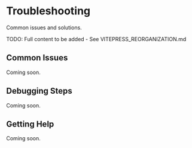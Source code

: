 # Troubleshooting

Common issues and solutions.

TODO: Full content to be added - See VITEPRESS_REORGANIZATION.md

## Common Issues

Coming soon.

## Debugging Steps

Coming soon.

## Getting Help

Coming soon.
